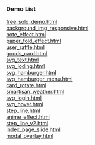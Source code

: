 ### Demo List

[free_solo_demo.html](https://www.adba.club/CSS-Inspired-Factory/3M/free_solo_demo.html) <br />[background_img_responsive.html](https://www.adba.club/CSS-Inspired-Factory/4M/background_img_responsive.html) <br />[note_effect.html](https://www.adba.club/CSS-Inspired-Factory/6M/note_effect.html) <br />[paper_fold_effect.html](https://www.adba.club/CSS-Inspired-Factory/6M/paper_fold_effect.html) <br />[user_raffle.html](https://www.adba.club/CSS-Inspired-Factory/6M/user_raffle.html) <br />[goods_card.html](https://www.adba.club/CSS-Inspired-Factory/7M/goods_card.html) <br /> [svg_text.html](https://www.adba.club/CSS-Inspired-Factory/7M/svg_text.html) <br />[svg_loding.html](https://www.adba.club/CSS-Inspired-Factory/7M/svg_loding.html) <br />[svg_hamburger.html](https://www.adba.club/CSS-Inspired-Factory/7M/svg_hamburger.html) <br />[svg_hamburger_menu.html](https://www.adba.club/CSS-Inspired-Factory/7M/svg_hamburger_menu.html) <br />
[card_rotate.html](https://www.adba.club/CSS-Inspired-Factory/7M/card_rotate.html) <br />[smartisan_weather.html](https://www.adba.club/CSS-Inspired-Factory/7M/smartisan_weather.html) <br />[svg_login.html](https://www.adba.club/CSS-Inspired-Factory/7M/svg_login.html) <br />[svg_hover.html](https://www.adba.club/CSS-Inspired-Factory/7M/svg_hover.html) <br />[step_line.html](https://www.adba.club/CSS-Inspired-Factory/7M/step_line.html) <br />[anime_effect.html](https://www.adba.club/CSS-Inspired-Factory/7M/anime_effect.html) <br />[step_line_v2.html](https://www.adba.club/CSS-Inspired-Factory/7M/step_line_v2.html) <br />[index_page_slide.html](https://www.adba.club/CSS-Inspired-Factory/7M/index_page_slide.html) <br />[modal_overlay.html](https://www.adba.club/CSS-Inspired-Factory/7M/modal_overlay.html) <br />